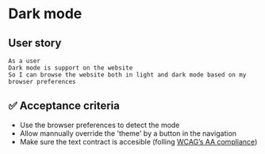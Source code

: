 # Dark mode

## User story

```
As a user
Dark mode is support on the website
So I can browse the website both in light and dark mode based on my browser preferences
```

## ✅ Acceptance criteria

- Use the browser preferences to detect the mode
- Allow mannually override the 'theme' by a button in the navigation
- Make sure the text contract is accesible (folling [WCAG’s AA compliance](https://www.w3.org/WAI/standards-guidelines/wcag/))
